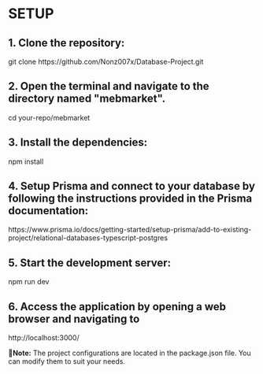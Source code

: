 # SETUP

<h2>1. Clone the repository:</h2>
git clone https://github.com/Nonz007x/Database-Project.git

<h2>2. Open the terminal and navigate to the directory named "mebmarket".</h2>
cd your-repo/mebmarket

<h2>3. Install the dependencies:</h2>
npm install

<h2>4. Setup Prisma and connect to your database by following the instructions provided in the Prisma documentation:</h2>
https://www.prisma.io/docs/getting-started/setup-prisma/add-to-existing-project/relational-databases-typescript-postgres

<h2>5. Start the development server:</h2>
npm run dev

<h2>6. Access the application by opening a web browser and navigating to</h2>
http://localhost:3000/

 📝**Note:** The project configurations are located in the package.json file. You can modify them to suit your needs.
